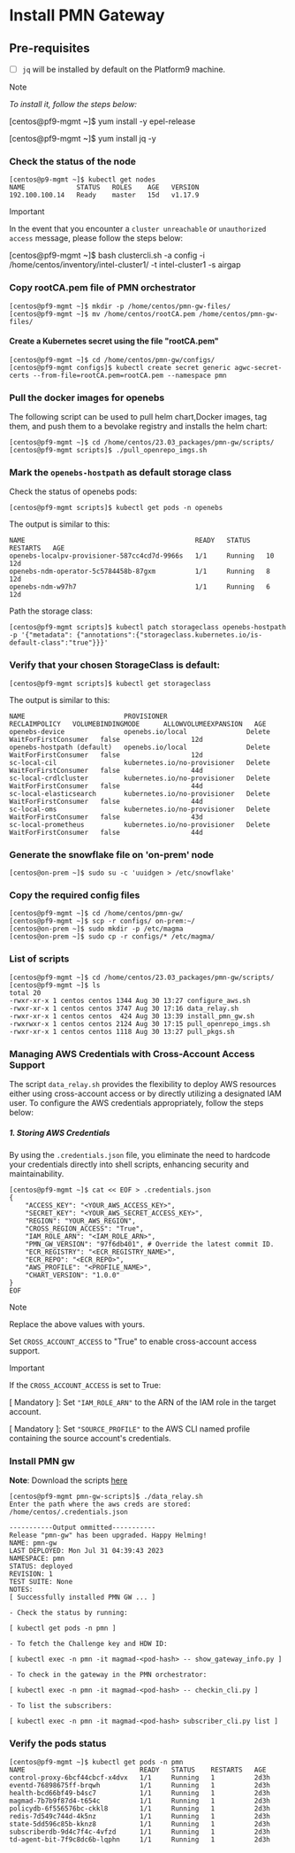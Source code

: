 # Install PMN Gateway

## Pre-requisites

 - [ ]  `jq` will be installed by default on the Platform9 machine.
> [!NOTE]
> *To install it, follow the steps below:*
>
> [centos@pf9-mgmt ~]$ yum install -y epel-release
>  
> [centos@pf9-mgmt ~]$ yum install jq -y
### Check the status of the node
```
[centos@p9-mgmt ~]$ kubectl get nodes
NAME             STATUS   ROLES    AGE   VERSION
192.100.100.14   Ready    master   15d   v1.17.9
```
> [!IMPORTANT]
> In the event that you encounter a `cluster unreachable` or `unauthorized access` message, please follow the steps below:
>
> [centos@pf9-mgmt ~]$ bash clustercli.sh -a config -i /home/centos/inventory/intel-cluster1/ -t intel-cluster1 -s airgap

###  Copy rootCA.pem file of PMN orchestrator
```
[centos@pf9-mgmt ~]$ mkdir -p /home/centos/pmn-gw-files/
[centos@pf9-mgmt ~]$ mv /home/centos/rootCA.pem /home/centos/pmn-gw-files/
```
#### Create a Kubernetes secret using the file "rootCA.pem"
```
[centos@pf9-mgmt ~]$ cd /home/centos/pmn-gw/configs/
[centos@pf9-mgmt configs]$ kubectl create secret generic agwc-secret-certs --from-file=rootCA.pem=rootCA.pem --namespace pmn
```
### Pull the docker images for openebs
The following script can be used to pull helm chart,Docker images, tag them, and push them to a bevolake registry and installs the helm chart:
```
[centos@pf9-mgmt ~]$ cd /home/centos/23.03_packages/pmn-gw/scripts/
[centos@pf9-mgmt scripts]$ ./pull_openrepo_imgs.sh
```
### Mark the `openebs-hostpath` as default storage class
Check the status of openebs pods:
```
[centos@pf9-mgmt scripts]$ kubectl get pods -n openebs
```
The output is similar to this:
```
NAME                                           READY   STATUS    RESTARTS   AGE
openebs-localpv-provisioner-587cc4cd7d-9966s   1/1     Running   10         12d
openebs-ndm-operator-5c5784458b-87gxm          1/1     Running   8          12d
openebs-ndm-w97h7                              1/1     Running   6          12d
```
Path the storage class:
```
[centos@pf9-mgmt scripts]$ kubectl patch storageclass openebs-hostpath -p '{"metadata": {"annotations":{"storageclass.kubernetes.io/is-default-class":"true"}}}'
```
### Verify that your chosen StorageClass is default:
```
[centos@pf9-mgmt scripts]$ kubectl get storageclass
```
The output is similar to this:
```
NAME                         PROVISIONER                    RECLAIMPOLICY   VOLUMEBINDINGMODE      ALLOWVOLUMEEXPANSION   AGE
openebs-device               openebs.io/local               Delete          WaitForFirstConsumer   false                  12d
openebs-hostpath (default)   openebs.io/local               Delete          WaitForFirstConsumer   false                  12d
sc-local-cil                 kubernetes.io/no-provisioner   Delete          WaitForFirstConsumer   false                  44d
sc-local-crdlcluster         kubernetes.io/no-provisioner   Delete          WaitForFirstConsumer   false                  44d
sc-local-elasticsearch       kubernetes.io/no-provisioner   Delete          WaitForFirstConsumer   false                  44d
sc-local-oms                 kubernetes.io/no-provisioner   Delete          WaitForFirstConsumer   false                  43d
sc-local-prometheus          kubernetes.io/no-provisioner   Delete          WaitForFirstConsumer   false                  44d
```
### Generate the snowflake file on 'on-prem' node
```
[centos@on-prem ~]$ sudo su -c 'uuidgen > /etc/snowflake'
```
### Copy the required config files
```
[centos@pf9-mgmt ~]$ cd /home/centos/pmn-gw/
[centos@pf9-mgmt ~]$ scp -r configs/ on-prem:~/
[centos@on-prem ~]$ sudo mkdir -p /etc/magma
[centos@on-prem ~]$ sudo cp -r configs/* /etc/magma/
```
### List of scripts
```
[centos@pf9-mgmt ~]$ cd /home/centos/23.03_packages/pmn-gw/scripts/
[centos@pf9-mgmt ~]$ ls
total 20
-rwxr-xr-x 1 centos centos 1344 Aug 30 13:27 configure_aws.sh
-rwxr-xr-x 1 centos centos 3747 Aug 30 17:16 data_relay.sh
-rwxr-xr-x 1 centos centos  424 Aug 30 13:39 install_pmn_gw.sh
-rwxrwxr-x 1 centos centos 2124 Aug 30 17:15 pull_openrepo_imgs.sh
-rwxr-xr-x 1 centos centos 1118 Aug 30 13:27 pull_pkgs.sh
```
### Managing AWS Credentials with Cross-Account Access Support

The script `data_relay.sh` provides the flexibility to deploy AWS resources either using cross-account access or by directly utilizing a designated IAM user. To configure the AWS credentials appropriately, follow the steps below:
##### 1.  **Storing AWS Credentials**
By using the `.credentials.json` file, you eliminate the need to hardcode your credentials directly into shell scripts, enhancing security and maintainability.
```
[centos@pf9-mgmt ~]$ cat << EOF > .credentials.json
{
	"ACCESS_KEY": "<YOUR_AWS_ACCESS_KEY>",
	"SECRET_KEY": "<YOUR_AWS_SECRET_ACCESS_KEY>",
	"REGION": "YOUR_AWS_REGION",
	"CROSS_REGION_ACCESS": "True",
	"IAM_ROLE_ARN": "<IAM_ROLE_ARN>",
	"PMN_GW_VERSION": "97f6db401", # Override the latest commit ID.
	"ECR_REGISTRY": "<ECR_REGISTRY_NAME>",
	"ECR_REPO": "<ECR_REPO>",
	"AWS_PROFILE": "<PROFILE_NAME>",
    "CHART_VERSION": "1.0.0"
}
EOF
```


> [!NOTE]
> Replace the above values with yours.
>
> Set `CROSS_ACCOUNT_ACCESS` to "True" to enable cross-account access support.
 
> [!IMPORTANT]
> If the `CROSS_ACCOUNT_ACCESS` is set to True:
>
> [ Mandatory ]: Set `"IAM_ROLE_ARN"` to the ARN of the IAM role in the target account.
>
> [ Mandatory ]: Set `"SOURCE_PROFILE"` to the AWS CLI named profile containing the source account's credentials.
### Install PMN gw
**Note**: Download the scripts [here](https://github.com/wavelabsai/pmn-systems/tree/development/Devops/pmn-gw/scripts)
```
[centos@pf9-mgmt pmn-gw-scripts]$ ./data_relay.sh
Enter the path where the aws creds are stored: /home/centos/.credentials.json

-----------Output ommitted-----------
Release "pmn-gw" has been upgraded. Happy Helming!
NAME: pmn-gw
LAST DEPLOYED: Mon Jul 31 04:39:43 2023
NAMESPACE: pmn
STATUS: deployed
REVISION: 1
TEST SUITE: None
NOTES:
[ Successfully installed PMN GW ... ]

- Check the status by running: 

[ kubectl get pods -n pmn ]

- To fetch the Challenge key and HDW ID:

[ kubectl exec -n pmn -it magmad-<pod-hash> -- show_gateway_info.py ]

- To check in the gateway in the PMN orchestrator:

[ kubectl exec -n pmn -it magmad-<pod-hash> -- checkin_cli.py ]

- To list the subscribers:

[ kubectl exec -n pmn -it magmad-<pod-hash> subscriber_cli.py list ]
```
### Verify the pods status

```
[centos@pf9-mgmt ~]$ kubectl get pods -n pmn
NAME                             READY   STATUS    RESTARTS   AGE
control-proxy-6bcf44cbcf-x4dvx   1/1     Running   1          2d3h
eventd-76898675ff-brqwh          1/1     Running   1          2d3h
health-bcd66bf49-b4sc7           1/1     Running   1          2d3h
magmad-7b7b9f87d4-t654c          1/1     Running   1          2d3h
policydb-6f556576bc-ckkl8        1/1     Running   1          2d3h
redis-7d549c744d-4k5nz           1/1     Running   1          2d3h
state-5dd596c85b-kknz8           1/1     Running   1          2d3h
subscriberdb-9d4c7f4c-4vfzd      1/1     Running   1          2d3h
td-agent-bit-7f9c8dc6b-lqphn     1/1     Running   1          2d3h
```
